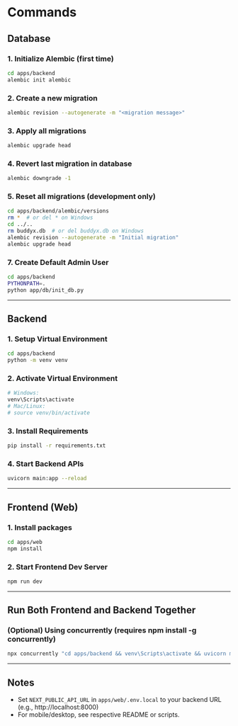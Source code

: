 # Commands

## Database

### 1. Initialize Alembic (first time)
```sh
cd apps/backend
alembic init alembic
```

### 2. Create a new migration
```sh
alembic revision --autogenerate -m "<migration message>"
```

### 3. Apply all migrations
```sh
alembic upgrade head
```

### 4. Revert last migration in database
```sh
alembic downgrade -1
```

### 5. Reset all migrations (development only)
```sh
cd apps/backend/alembic/versions
rm *  # or del * on Windows
cd ../..
rm buddyx.db  # or del buddyx.db on Windows
alembic revision --autogenerate -m "Initial migration"
alembic upgrade head
```

### 7. Create Default Admin User
```sh
cd apps/backend
PYTHONPATH=.
python app/db/init_db.py
```

---

## Backend

### 1. Setup Virtual Environment
```sh
cd apps/backend
python -m venv venv
```

### 2. Activate Virtual Environment
```sh
# Windows:
venv\Scripts\activate
# Mac/Linux:
# source venv/bin/activate
```

### 3. Install Requirements
```sh
pip install -r requirements.txt
```

### 4. Start Backend APIs
```sh
uvicorn main:app --reload
```

---

## Frontend (Web)

### 1. Install packages
```sh
cd apps/web
npm install
```

### 2. Start Frontend Dev Server
```sh
npm run dev
```

---

## Run Both Frontend and Backend Together

### (Optional) Using concurrently (requires npm install -g concurrently)
```sh
npx concurrently "cd apps/backend && venv\Scripts\activate && uvicorn main:app --reload" "cd apps/web && npm run dev"
```

---

## Notes
- Set `NEXT_PUBLIC_API_URL` in `apps/web/.env.local` to your backend URL (e.g., http://localhost:8000)
- For mobile/desktop, see respective README or scripts.
